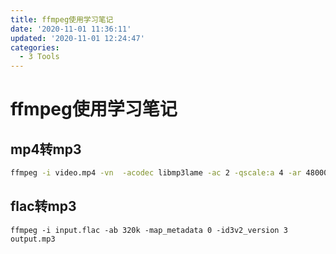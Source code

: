 ```yaml
---
title: ffmpeg使用学习笔记
date: '2020-11-01 11:36:11'
updated: '2020-11-01 12:24:47'
categories:
  - 3 Tools
---
```

# ffmpeg使用学习笔记

## mp4转mp3

```sh
ffmpeg -i video.mp4 -vn  -acodec libmp3lame -ac 2 -qscale:a 4 -ar 48000  audio.mp3
```

## flac转mp3

```
ffmpeg -i input.flac -ab 320k -map_metadata 0 -id3v2_version 3 output.mp3
```
